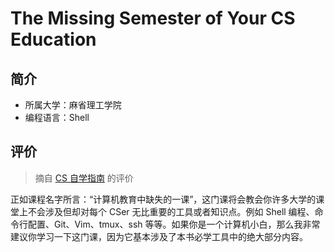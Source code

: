 # The Missing Semester of Your CS Education

## 简介

- 所属大学：麻省理工学院
- 编程语言：Shell

## 评价

> 摘自 [CS 自学指南](https://csdiy.wiki) 的评价

正如课程名字所言：“计算机教育中缺失的一课”，这门课将会教会你许多大学的课堂上不会涉及但却对每个 CSer 无比重要的工具或者知识点。例如 Shell 编程、命令行配置、Git、Vim、tmux、ssh 等等。如果你是一个计算机小白，那么我非常建议你学习一下这门课，因为它基本涉及了本书必学工具中的绝大部分内容。